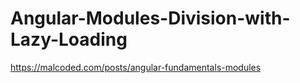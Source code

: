 # Angular-Modules-Division-with-Lazy-Loading

https://malcoded.com/posts/angular-fundamentals-modules
